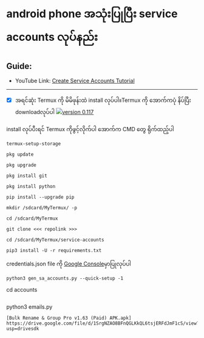 #  android phone အသုံးပြုပြီး service accounts လုပ်နည်း
## Guide:
- YouTube Link: [Create Service Accounts Tutorial](https://youtu.be/LGWk-UeW4ls)
------
- [x] အရင်ဆုံး Termux ကို မိမိဖုန်းထဲ install လုပ်ပါ။Termux ကို ​အောက်ကပုံ နိပ်ပြီး downloadလုပ်ပါ
[![](https://telegra.ph/file/f302ba135e2cc33b23194.gif)version 0.117](https://drive.google.com/uc?export=download&id=19VycS90NijIR1u_KYTumRJDu4c2xKK7P)

install လုပ်ပီးရင် Termux ကိုဖွင့်လိုက်ပါ
​အောက်က CMD ​တွေ ရိုက်ထည့်ပါ
```
termux-setup-storage
```
```
pkg update
```
```
pkg upgrade 
```
```
pkg install git
```
```
pkg install python
```
```
pip install --upgrade pip
```
```
mkdir /sdcard/MyTermux/ -p
```
```
cd /sdcard/MyTermux
```
```
git clone <<< repolink >>>
```
```
cd /sdcard/MyTermux/service-accounts
```
```
pip3 install -U -r requirements.txt
```
credentials.json file ကို [Google Console](https://console.cloud.google.com/?pli=1)မှာပြုလုပ်ပါ

```
python3 gen_sa_accounts.py --quick-setup -1
```
cd accounts
```
```
python3 emails.py
```
[Bulk Rename & Group Pro v1.63 (Paid) APK.apk]
https://drive.google.com/file/d/1SrgNZAO8BFnQGLKkQL6tsjERFdJmF1cS/view?usp=drivesdk


